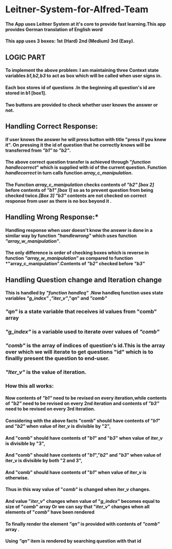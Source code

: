 # Leitner-System-for-Alfred-Team
#### The App uses Leitner System at it's core to provide fast learning.This app provides German translation of English word
#### This app uses 3 boxes: 1st (Hard) 2nd (Medium) 3rd (Easy).
## LOGIC PART
#### To implement the above problem: I am maintaining three Context state variables *b1,b2,b3* to act as box which will be called when user signs in.
#### Each box stores id of questions .In the beginning all question's id are stored in b1 [box1].
#### Two buttons are provided to check whether user knows the answer or not.
## Handling Correct Response:
#### If user knows the answer he will press button with title "press if you knew it". On pressing it the id of question that he correctly knows will be transferred from *"b1" to "b2"*.
#### The above correct question transfer is achieved through "*function handlecorrect*" which is supplied with id of the current question. Function *handlecorrect* in turn calls function *array_c_manipulation*.
#### The Function *array_c_manipulation* checks contents of *"b2" [box 2]* before contents of *"b1" [box 1]* so as to prevent question from being checked twice.*[Box 3] "b3"* contents are not checked on correct response from user as there is no box beyond it .
## Handling Wrong Response:*
#### Handling response when user doesn't know the answer is done in a similar way by function *"handlewrong"* which uses function *"array_w_manipulation"*.
#### The only difference is order of checking boxes which is reverse in function *"array_w_manipulation"* as compared to function *"array_c_manipulation".Contents of *"b2"* checked before *"b3"* 
## Handling Question change and Iteration change
#### This is handled by *"function handleq"* .Now handleq function uses state variables *"g_index"* ,*"iter_v"*,"*qn*" and *"comb"*
### *"qn"* is a state variable that receives id values from "comb" array
### *"g_index"* is a variable used to iterate over values of *"comb"*
### *"comb"* is the array of indices of question's id.This is the array over which we will iterate to get questions "id" which is to finallly present the question to end-user. 
### *"Iter_v"* is the value of iteration.
### How this all works:
#### Now contents of *"b1"* need to be revised on every iteration,while contents of *"b2"* need to be revised on every 2nd iteration and contents of *"b3"* need to be revised on every 3rd iteration.
#### Considering with the above facts "comb" should have contents of "*b1*" and "*b2*" when value of iter_v is divisible by "2",
#### And "comb" should have contents of "*b1*" and "*b3*" when value of iter_v is divisible by "3",
#### And "comb" should have contents of "*b1*","*b2*" and "*b3*" when value of iter_v is divisible by both "2 and 3",
#### And "comb" should have contents of "*b1*" when value of iter_v is otherwise.
#### Thus in this way value of "*comb*" is changed when iter_v changes.
#### And  value "*iter_v*" changes when value of "*g_index*" becomes equal to size of "*comb*" array Or we can say that "*iter_v*" changes when all elements of "*comb*" have been rendered 
#### To finally render the element *"qn"* is provided with contents of *"comb"* array .
#### Using *"qn"* item is rendered by searching question with that id





